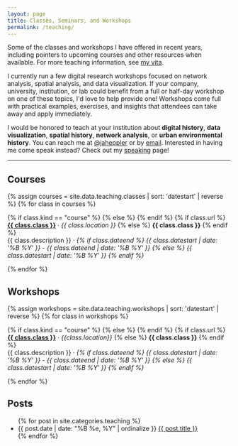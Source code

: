 ```yaml
---
layout: page
title: Classes, Seminars, and Workshops
permalink: /teaching/
---
```


Some of the classes and workshops I have offered in recent years, including pointers to upcoming courses and other resources when available. For more teaching information, see <a href="{{ site.owner.vita }}">my vita</a>.

I currently run a few digital research workshops focused on network analysis, spatial analysis, and data visualization. If your company, university, institution, or lab could benefit from a full or half-day workshop on one of these topics, I'd love to help provide one! Workshops come full with practical examples, exercises, and insights that attendees can take away and apply immediately.

I would be honored to teach at your institution about **digital history**, **data visualization**, **spatial history**, **network analysis**, or **urban environmental history**. You can reach me at [@jaheppler](http://twitter.com/{{site.owner.twitter}}) or by [email](mailto:{{site.owner.email}}). Interested in having me come speak instead? Check out my [speaking](/speaking) page!

----

## Courses

{% assign courses = site.data.teaching.classes | sort: 'datestart' | reverse %}
{% for class in courses %}
<p>
{% if class.kind == "course" %}
<i class="fa fa-graduation-cap" style="color: #0336c; font-size: 80%; padding-top: 6px;"></i>
{% else %}
<i class="fa fa-users" style="color: #0336c; font-size: 80%; padding-top: 6px;"></i>
{% endif %}
{% if class.url %}
  <strong><a href="{{ class.url }}">{{ class.class }}</a></strong> &middot; <em>{{ class.location }}</em>
{% else %}
  <strong>{{ class.class }}</strong>
{% endif %}
<br>
{{ class.description }} &middot; <em>
{% if class.dateend %}
  {{ class.datestart | date: '%B %Y' }} - {{ class.dateend | date: '%B %Y' }}
{% else %}
  {{ class.datestart | date: '%B %Y' }}
{% endif %}</em>
</p>
{% endfor %}

## Workshops

{% assign workshops = site.data.teaching.workshops | sort: 'datestart' | reverse %}
{% for class in workshops %}
<p>
{% if class.kind == "course" %}
<i class="fa fa-graduation-cap" style="color: #0336c; font-size: 80%; padding-top: 6px;"></i>
{% else %}
<i class="fa fa-users" style="color: #0336c; font-size: 80%; padding-top: 6px;"></i>
{% endif %}
{% if class.url %}
  <strong><a href="{{ class.url }}">{{ class.class }}</a></strong> &middot; <em>{{class.location}}</em>
{% else %}
  <strong>{{ class.class }}</strong>
{% endif %}
<br>
{{ class.description }} &middot; <em>
{% if class.dateend %}
  {{ class.datestart | date: '%B %Y' }} - {{ class.dateend | date: '%B %Y' }}
{% else %}
  {{ class.datestart | date: '%B %Y' }}
{% endif %}</em>
</p>
{% endfor %}

## Posts

<ul class="list-items">
{% for post in site.categories.teaching %}
    <li>
        <span>{{ post.date | date: "%B %e, %Y" | ordinalize  }}</span>
        <a href="{{ post.url }}">{{ post.title }}</a>
    </li>
{% endfor %}
</ul>
